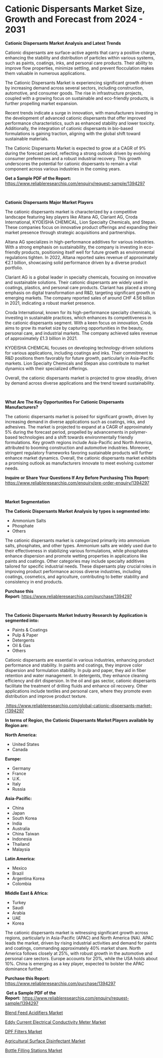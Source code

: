 <p><h1>Cationic Dispersants Market Size, Growth and Forecast from 2024 - 2031</h1></p><p><strong>Cationic Dispersants Market Analysis and Latest Trends</strong></p>
<p><p>Cationic dispersants are surface-active agents that carry a positive charge, enhancing the stability and distribution of particles within various systems, such as paints, coatings, inks, and personal care products. Their ability to improve flow properties, minimize settling, and prevent flocculation makes them valuable in numerous applications. </p><p>The Cationic Dispersants Market is experiencing significant growth driven by increasing demand across several sectors, including construction, automotive, and consumer goods. The rise in infrastructure projects, coupled with a growing focus on sustainable and eco-friendly products, is further propelling market expansion. </p><p>Recent trends indicate a surge in innovation, with manufacturers investing in the development of advanced cationic dispersants that offer improved performance characteristics, such as enhanced stability and lower toxicity. Additionally, the integration of cationic dispersants in bio-based formulations is gaining traction, aligning with the global shift toward sustainable materials.</p><p>The Cationic Dispersants Market is expected to grow at a CAGR of 9% during the forecast period, reflecting a strong outlook driven by evolving consumer preferences and a robust industrial recovery. This growth underscores the potential for cationic dispersants to remain a vital component across various industries in the coming years.</p></p>
<p><strong>Get a Sample PDF of the Report:&nbsp;</strong> <a href="https://www.reliableresearchiq.com/enquiry/request-sample/1394297">https://www.reliableresearchiq.com/enquiry/request-sample/1394297</a></p>
<p>&nbsp;</p>
<p><strong>Cationic Dispersants Major Market Players</strong></p>
<p><p>The cationic dispersants market is characterized by a competitive landscape featuring key players like Altana AG, Clariant AG, Croda International, KYOEISHA CHEMICAL, Lion Specialty Chemicals, and Stepan. These companies focus on innovative product offerings and expanding their market presence through strategic acquisitions and partnerships.</p><p>Altana AG specializes in high-performance additives for various industries. With a strong emphasis on sustainability, the company is investing in eco-friendly products, positioning itself well for future growth as environmental regulations tighten. In 2022, Altana reported sales revenue of approximately €2.1 billion, showcasing solid performance driven by a diverse product portfolio.</p><p>Clariant AG is a global leader in specialty chemicals, focusing on innovative and sustainable solutions. Their cationic dispersants are widely used in coatings, plastics, and personal care products. Clariant has placed a strong emphasis on digital transformation and R&D, targeting significant growth in emerging markets. The company reported sales of around CHF 4.56 billion in 2021, indicating a robust market presence.</p><p>Croda International, known for its high-performance specialty chemicals, is investing in sustainable practices, which enhances its competitiveness in the cationic dispersants segment. With a keen focus on innovation, Croda aims to grow its market size by capturing opportunities in the beauty, personal care, and industrial markets. The company achieved sales revenue of approximately £1.3 billion in 2021.</p><p>KYOEISHA CHEMICAL focuses on developing technology-driven solutions for various applications, including coatings and inks. Their commitment to R&D positions them favorably for future growth, particularly in Asia-Pacific markets. Lion Specialty Chemicals and Stepan also contribute to market dynamics with their specialized offerings.</p><p>Overall, the cationic dispersants market is projected to grow steadily, driven by demand across diverse applications and the trend toward sustainability.</p></p>
<p>&nbsp;</p>
<p><strong>What Are The Key Opportunities For Cationic Dispersants Manufacturers?</strong></p>
<p><p>The cationic dispersants market is poised for significant growth, driven by increasing demand in diverse applications such as coatings, inks, and adhesives. The market is projected to expand at a CAGR of approximately 5% during the forecast period, propelled by advancements in polymer-based technologies and a shift towards environmentally friendly formulations. Key growth regions include Asia-Pacific and North America, attributed to booming construction and automotive industries. Moreover, stringent regulatory frameworks favoring sustainable products will further enhance market dynamics. Overall, the cationic dispersants market exhibits a promising outlook as manufacturers innovate to meet evolving customer needs.</p></p>
<p><strong>Inquire or Share Your Questions If Any Before Purchasing This Report:</strong> <a href="https://www.reliableresearchiq.com/enquiry/pre-order-enquiry/1394297">https://www.reliableresearchiq.com/enquiry/pre-order-enquiry/1394297</a></p>
<p>&nbsp;</p>
<p><strong>Market Segmentation</strong></p>
<p><strong>The Cationic Dispersants Market Analysis by types is segmented into:</strong></p>
<p><ul><li>Ammonium Salts</li><li>Phosphate</li><li>Others</li></ul></p>
<p><p>The cationic dispersants market is categorized primarily into ammonium salts, phosphates, and other types. Ammonium salts are widely used due to their effectiveness in stabilizing various formulations, while phosphates enhance dispersion and promote wetting properties in applications like paints and coatings. Other categories may include specialty additives tailored for specific industrial needs. These dispersants play crucial roles in improving product performance across diverse industries, including coatings, cosmetics, and agriculture, contributing to better stability and consistency in end products.</p></p>
<p><strong>Purchase this Report:&nbsp;</strong><a href="https://www.reliableresearchiq.com/purchase/1394297">https://www.reliableresearchiq.com/purchase/1394297</a></p>
<p>&nbsp;</p>
<p><strong>The Cationic Dispersants Market Industry Research by Application is segmented into:</strong></p>
<p><ul><li>Paints & Coatings</li><li>Pulp & Paper</li><li>Detergents</li><li>Oil & Gas</li><li>Others</li></ul></p>
<p><p>Cationic dispersants are essential in various industries, enhancing product performance and stability. In paints and coatings, they improve color dispersion and formulation stability. In pulp and paper, they aid in fiber retention and water management. In detergents, they enhance cleaning efficiency and dirt dispersion. In the oil and gas sector, cationic dispersants facilitate the treatment of drilling fluids and enhance oil recovery. Other applications include textiles and personal care, where they promote even distribution and improve product texture.</p></p>
<p><a href="https://www.reliableresearchiq.com/global-cationic-dispersants-market-r1394297">&nbsp;https://www.reliableresearchiq.com/global-cationic-dispersants-market-r1394297</a></p>
<p><strong>In terms of Region, the Cationic Dispersants Market Players available by Region are:</strong></p>
<p>
    <p> <strong> North America: </strong>
        <ul>
            <li>United States</li>
            <li>Canada</li>
        </ul>
        </p> 
    <p> <strong> Europe: </strong>
        <ul>
            <li>Germany</li>
            <li>France</li>
            <li>U.K.</li>
            <li>Italy</li>
            <li>Russia</li>
        </ul>
        </p> 
    <p> <strong> Asia-Pacific: </strong>
        <ul>
            <li>China</li>
            <li>Japan</li>
            <li>South Korea</li>
            <li>India</li>
            <li>Australia</li>
            <li>China Taiwan</li>
            <li>Indonesia</li>
            <li>Thailand</li>
            <li>Malaysia</li>
        </ul>
        </p> 
    <p> <strong> Latin America: </strong>
        <ul>
            <li>Mexico</li>
            <li>Brazil</li>
            <li>Argentina Korea</li>
            <li>Colombia</li>
        </ul>
        </p> 
    <p> <strong> Middle East & Africa: </strong>
        <ul>
            <li>Turkey</li>
            <li>Saudi</li>
            <li>Arabia</li>
            <li>UAE</li>
            <li>Korea</li>
        </ul>
    </p>
    </p>
<p><p>The cationic dispersants market is witnessing significant growth across regions, particularly in Asia-Pacific (APAC) and North America (NA). APAC leads the market, driven by rising industrial activities and demand for paints and coatings, commanding approximately 40% market share. North America follows closely at 25%, with robust growth in the automotive and personal care sectors. Europe accounts for 20%, while the USA holds about 10%. China is emerging as a key player, expected to bolster the APAC dominance further.</p></p>
<p><strong>Purchase this Report: </strong><a href="https://www.reliableresearchiq.com/purchase/1394297">https://www.reliableresearchiq.com/purchase/1394297</a></p>
<p>&nbsp;<strong>Get a Sample PDF of the Report:&nbsp;&nbsp;</strong><a href="https://www.reliableresearchiq.com/enquiry/request-sample/1394297">https://www.reliableresearchiq.com/enquiry/request-sample/1394297</a></p>
<p><strong></strong></p>
<p><p><a href="https://issuu.com/reportprime-2/docs/blend-feed-acidifiers-market-size-2_3724c27bdc9a53">Blend Feed Acidifiers Market</a></p><p><a href="https://www.linkedin.com/pulse/eddy-current-electrical-conductivity-meter-market-trends-a199c?trackingId=WjhuSfhzTYCLs%2BDoBBaaPQ%3D%3D">Eddy Current Electrical Conductivity Meter Market</a></p><p><a href="https://www.linkedin.com/pulse/global-dpf-filters-industry-analysis-share-growth-trends-forecast-jhe2c?trackingId=6XPQ3fSRSkGWNeXUC8egHQ%3D%3D">DPF Filters Market</a></p><p><a href="https://issuu.com/reportprime-2/docs/agricultural-surface-disinfectant-m_d5b9fc7639f39b">Agricultural Surface Disinfectant Market</a></p><p><a href="https://www.linkedin.com/pulse/unlocking-growth-potential-market-strategic-analysis-3bmwc?trackingId=A6D6jp2iTMCUM9YjDYOREw%3D%3D">Bottle Filling Stations Market</a></p></p>